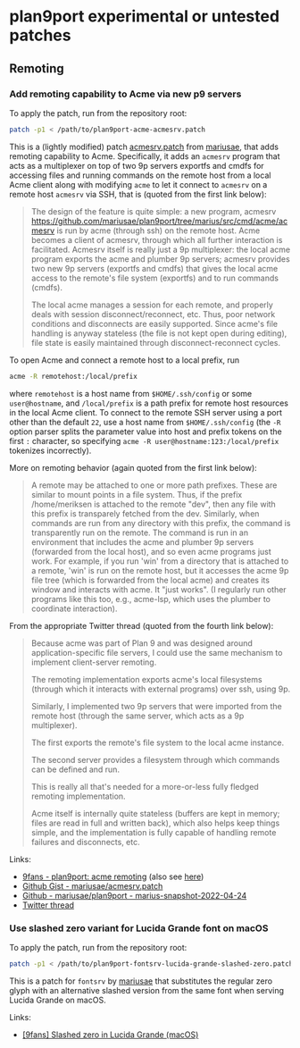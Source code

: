 # plan9port experimental or untested patches

## Remoting

### Add remoting capability to Acme via new p9 servers

To apply the patch, run from the repository root:

```sh
patch -p1 < /path/to/plan9port-acme-acmesrv.patch
```

This is a (lightly modified) patch
[acmesrv.patch](https://gist.github.com/mariusae/a7b13730b7c5aa08f32b30a64f31856b)
from [mariusae](https://github.com/mariusae), that adds remoting
capability to Acme. Specifically, it adds an `acmesrv` program that
acts as a multiplexer on top of two 9p servers exportfs and cmdfs for
accessing files and running commands on the remote host from a local
Acme client along with modifying `acme` to let it connect to `acmesrv`
on a remote host `acmesrv` via SSH, that is (quoted from the first
link below):

> The design of the feature is quite simple: a new program, acmesrv
> <https://github.com/mariusae/plan9port/tree/marius/src/cmd/acme/acmesrv>
> is run by acme (through ssh) on the remote host. Acme becomes a
> client of acmesrv, through which all further interaction is
> facilitated. Acmesrv itself is really just a 9p multiplexer: the
> local acme program exports the acme and plumber 9p servers; acmesrv
> provides two new 9p servers (exportfs and cmdfs) that gives the
> local acme access to the remote's file system (exportfs) and to run
> commands (cmdfs).
>
> The local acme manages a session for each remote, and properly deals
> with session disconnect/reconnect, etc. Thus, poor network
> conditions and disconnects are easily supported. Since acme's file
> handling is anyway stateless (the file is not kept open during
> editing), file state is easily maintained through
> disconnect-reconnect cycles.

To open Acme and connect a remote host to a local prefix, run

```sh
acme -R remotehost:/local/prefix
```

where `remotehost` is a host name from `$HOME/.ssh/config` or some
`user@hostname`, and `/local/prefix` is a path prefix for remote host
resources in the local Acme client. To connect to the remote SSH
server using a port other than the default `22`, use a host name from
`$HOME/.ssh/config` (the `-R` option parser splits the parameter value
into host and prefix tokens on the first `:` character, so specifying
`acme -R user@hostname:123:/local/prefix` tokenizes incorrectly).

More on remoting behavior (again quoted from the first link below):

> A remote may be attached to one or more path prefixes. These are
> similar to mount points in a file system. Thus, if the prefix
> /home/meriksen is attached to the remote "dev", then any file with
> this prefix is transparely fetched from the dev. Similarly, when
> commands are run from any directory with this prefix, the command is
> transparently run on the remote. The command is run in an
> environment that includes the acme and plumber 9p servers (forwarded
> from the local host), and so even acme programs just work. For
> example, if you run 'win' from a directory that is attached to a
> remote, 'win' is run on the remote host, but it accesses the acme 9p
> file tree (which is forwarded from the local acme) and creates its
> window and interacts with acme. It "just works". (I regularly run
> other programs like this too, e.g., acme-lsp, which uses the plumber
> to coordinate interaction).

From the appropriate Twitter thread (quoted from the fourth link below):

> Because acme was part of Plan 9 and was designed around
> application-specific file servers, I could use the same mechanism to
> implement client-server remoting.
>
> The remoting implementation exports acme's local filesystems
> (through which it interacts with external programs) over ssh, using
> 9p.
>
> Similarly, I implemented two 9p servers that were imported from the
> remote host (through the same server, which acts as a 9p
> multiplexer).
>
> The first exports the remote's file system to the local acme
> instance.
>
> The second server provides a filesystem through which commands can
> be defined and run.
>
> This is really all that's needed for a more-or-less fully fledged
> remoting implementation.
>
> Acme itself is internally quite stateless (buffers are kept in
> memory; files are read in full and written back), which also helps
> keep things simple, and the implementation is fully capable of
> handling remote failures and disconnects, etc.

Links:

- [9fans - plan9port: acme remoting](https://www.mail-archive.com/9fans@9fans.net/msg39249.html)
  (also see [here](https://twitter.com/marius/status/1345956886881865728))
- [Github Gist - mariusae/acmesrv.patch](https://gist.github.com/mariusae/a7b13730b7c5aa08f32b30a64f31856b)
- [Github - mariusae/plan9port - marius-snapshot-2022-04-24](https://github.com/mariusae/plan9port/tree/marius-snapshot-2022-04-24)
- [Twitter thread](https://twitter.com/marius/status/1345956890648317952)

### Use slashed zero variant for Lucida Grande font on macOS

To apply the patch, run from the repository root:

```sh
patch -p1 < /path/to/plan9port-fontsrv-lucida-grande-slashed-zero.patch
```

This is a patch for `fontsrv` by
[mariusae](https://gist.github.com/mariusae/d3856206297706ea90d30abc177a7100)
that substitutes the regular zero glyph with an alternative slashed
version from the same font when serving Lucida Grande on macOS.

Links:

- [[9fans] Slashed zero in Lucida Grande (macOS)](https://marc.info/?l=9fans&m=155425543915808)
